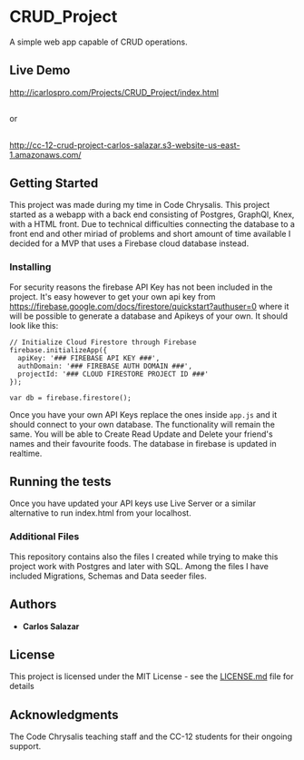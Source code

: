 # CRUD_Project

A simple web app capable of CRUD operations.

## Live Demo

http://icarlospro.com/Projects/CRUD_Project/index.html 
##
or
##
http://cc-12-crud-project-carlos-salazar.s3-website-us-east-1.amazonaws.com/

## Getting Started

This project was made during my time in Code Chrysalis.  This project started as a webapp with a back end consisting of Postgres, GraphQl, Knex, with a HTML front.  Due to technical difficulties connecting the database to a front end and other miriad of problems and short amount of time available I decided for a MVP that uses a Firebase cloud database instead. 

### Installing

For security reasons the firebase API Key has not been included in the project.  It's easy however to get your own api key from https://firebase.google.com/docs/firestore/quickstart?authuser=0 where it will be possible to generate a database and Apikeys of your own. It should look like this:
```
// Initialize Cloud Firestore through Firebase
firebase.initializeApp({
  apiKey: '### FIREBASE API KEY ###',
  authDomain: '### FIREBASE AUTH DOMAIN ###',
  projectId: '### CLOUD FIRESTORE PROJECT ID ###'
});

var db = firebase.firestore();
```
Once you have your own API Keys replace the ones inside ```app.js``` and it should connect to your own database.  The functionality will remain the same. You will be able to Create Read Update and Delete your friend's names and their favourite foods. The database in firebase is updated in realtime. 


## Running the tests

Once you have updated your API keys use Live Server or a similar alternative to run index.html from your localhost.


### Additional Files

This repository contains also the files I created while trying to make this project work with Postgres and later with SQL. Among the files I have included Migrations, Schemas and Data seeder files.

## Authors

* **Carlos Salazar**

## License

This project is licensed under the MIT License - see the [LICENSE.md](LICENSE.md) file for details

## Acknowledgments

The Code Chrysalis teaching staff and the CC-12 students for their ongoing support.

